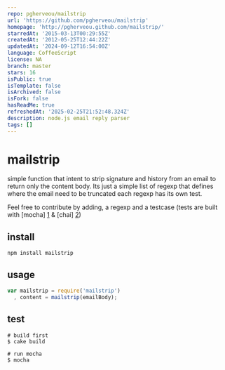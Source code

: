 ```yaml
---
repo: pgherveou/mailstrip
url: 'https://github.com/pgherveou/mailstrip'
homepage: 'http://pgherveou.github.com/mailstrip/'
starredAt: '2015-03-13T00:29:55Z'
createdAt: '2012-05-25T12:44:22Z'
updatedAt: '2024-09-12T16:54:00Z'
language: CoffeeScript
license: NA
branch: master
stars: 16
isPublic: true
isTemplate: false
isArchived: false
isFork: false
hasReadMe: true
refreshedAt: '2025-02-25T21:52:48.324Z'
description: node.js email reply parser
tags: []
---
```


mailstrip
=========

simple function that intent to strip signature and history from an email
to return only the content body.
Its just a simple list of regexp that defines where the email need to be truncated
each regexp has its own test.

Feel free to contribute by adding, a regexp and a testcase (tests are built with [mocha] [1] & [chai] [2])

install
-------

```
npm install mailstrip
```

usage
-----

```javascript
var mailstrip = require('mailstrip')
  , content = mailstrip(emailBody);
```

test
-----

```
# build first
$ cake build

# run mocha
$ mocha
```


[1]: http://visionmedia.github.com/mocha/   "mocha"
[2]: http://chaijs.com/                     "chai"
